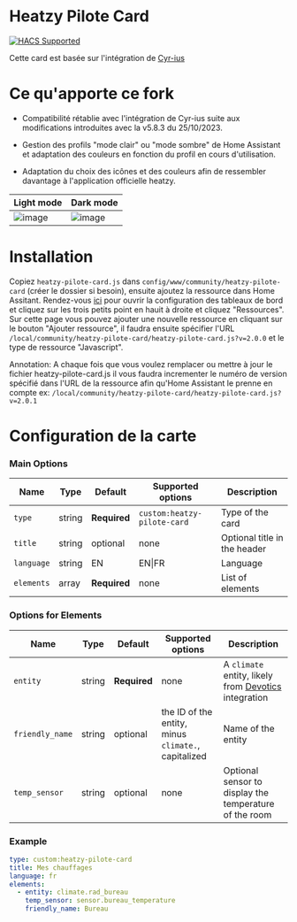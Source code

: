 # Heatzy Pilote Card
[![HACS Supported](https://img.shields.io/badge/HACS-Not_Supported-orange.svg?style=for-the-badge)](https://github.com/custom-components/hacs)


Cette card est basée sur l'intégration de [Cyr-ius](https://github.com/Cyr-ius/hass-heatzy)

# Ce qu'apporte ce fork

- Compatibilité rétablie avec l'intégration de Cyr-ius suite aux modifications introduites avec la v5.8.3 du 25/10/2023.

- Gestion des profils "mode clair" ou "mode sombre" de Home Assistant et adaptation des couleurs en fonction du profil en cours d'utilisation.

- Adaptation du choix des icônes et des couleurs afin de ressembler davantage à l'application officielle heatzy.

| Light mode       | Dark mode   | 
| ---------- | ------ |
| ![image](https://github.com/luke7101/heatzy-pilote-card/assets/58976540/e4106ff2-c398-4e55-a047-58b646473269)     | ![image](https://github.com/luke7101/heatzy-pilote-card/assets/58976540/c1d26695-07cc-4d59-8086-3e655fa1a93c) |


# Installation

Copiez `heatzy-pilote-card.js` dans `config/www/community/heatzy-pilote-card` (créer le dossier si besoin), ensuite ajoutez la ressource dans Home Assitant.
Rendez-vous [ici](https://my.home-assistant.io/redirect/lovelace_dashboards/) pour ouvrir la configuration des tableaux de bord et cliquez sur les trois petits point en hauit à droite et cliquez "Ressources".
Sur cette page vous pouvez ajouter une nouvelle ressource en cliquant sur le bouton "Ajouter ressource", il faudra ensuite spécifier l'URL `/local/community/heatzy-pilote-card/heatzy-pilote-card.js?v=2.0.0` et le type de ressource "Javascript".

Annotation:
A chaque fois que vous voulez remplacer ou mettre à jour le fichier heatzy-pilote-card.js il vous faudra incrementer le numéro de version spécifié dans l'URL de la ressource afin qu'Home Assistant le prenne en compte ex: `/local/community/heatzy-pilote-card/heatzy-pilote-card.js?v=2.0.1`


# Configuration de la carte

### Main Options

| Name       | Type   | Default      | Supported options           | Description |
| ---------- | ------ | ------------ | --------------------------- | ----------------------------------- |
| `type`     | string | **Required** | `custom:heatzy-pilote-card` | Type of the card  |
| `title`    | string | optional     | none                        | Optional title in the header  |
| `language` | string | EN           | EN\|FR                      | Language  |
| `elements` | array  | **Required** | none                        | List of elements 


### Options for Elements

| Name | Type | Default | Supported options | Description |
| ---------- | ------ | ------------ | --------------------------- | ----------------------------------- |
| `entity`| string | **Required** | none | A `climate` entity, likely from [Devotics](https://github.com/Devotics/heatzy-home-hassistant) integration |
| `friendly_name`| string | optional | the ID of the entity, minus `climate.`, capitalized | Name of the entity  |
| `temp_sensor`| string | optional | none | Optional sensor to display the temperature of the room 


### Example 

```yaml
type: custom:heatzy-pilote-card
title: Mes chauffages
language: fr
elements:
  - entity: climate.rad_bureau
    temp_sensor: sensor.bureau_temperature
    friendly_name: Bureau
```
